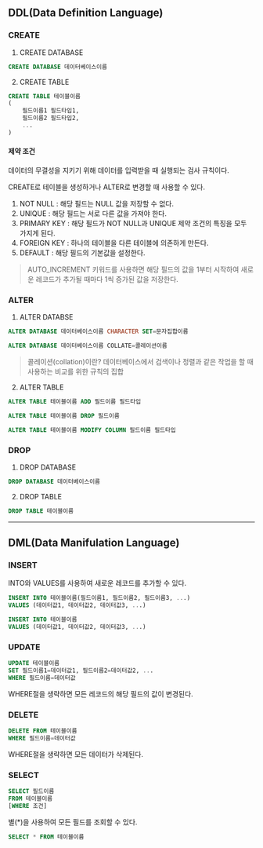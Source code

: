 ## DDL(Data Definition Language)
### CREATE
1. CREATE DATABASE
```sql
CREATE DATABASE 데이터베이스이름
```
2. CREATE TABLE
```sql
CREATE TABLE 테이블이름
(
    필드이름1 필드타입1,
    필드이름2 필드타입2,
    ...
)
```
#### 제약 조건
데이터의 무결성을 지키기 위해 데이터를 입력받을 때 실행되는 검사 규칙이다.

CREATE로 테이블을 생성하거나 ALTER로 변경할 때 사용할 수 있다.

1. NOT NULL : 해당 필드는 NULL 값을 저장할 수 없다.
2. UNIQUE : 해당 필드는 서로 다른 값을 가져야 한다.
3. PRIMARY KEY : 해당 필드가 NOT NULL과 UNIQUE 제약 조건의 특징을 모두 가지게 된다.
4. FOREIGN KEY : 하나의 테이블을 다른 테이블에 의존하게 만든다.
5. DEFAULT : 해당 필드의 기본값을 설정한다.

>AUTO_INCREMENT 키워드를 사용하면 해당 필드의 값을 1부터 시작하여 새로운 레코드가 추가될 때마다 1씩 증가된 값을 저장한다.

### ALTER
1. ALTER DATABSE
```sql
ALTER DATABASE 데이터베이스이름 CHARACTER SET=문자집합이름

ALTER DATABASE 데이터베이스이름 COLLATE=콜레이션이름
```
>콜레이션(collation)이란?
데이터베이스에서 검색이나 정렬과 같은 작업을 할 때 사용하는 비교를 위한 규칙의 집합

2. ALTER TABLE
```sql
ALTER TABLE 테이블이름 ADD 필드이름 필드타입

ALTER TABLE 테이블이름 DROP 필드이름

ALTER TABLE 테이블이름 MODIFY COLUMN 필드이름 필드타입
```

### DROP
1. DROP DATABASE
```sql
DROP DATABASE 데이터베이스이름
```
2. DROP TABLE
```sql
DROP TABLE 테이블이름
```

---
## DML(Data Manifulation Language)

### INSERT
INTO와 VALUES를 사용하여 새로운 레코드를 추가할 수 있다.
```sql
INSERT INTO 테이블이름(필드이름1, 필드이름2, 필드이름3, ...)
VALUES (데이터값1, 데이터값2, 데이터값3, ...)

INSERT INTO 테이블이름
VALUES (데이터값1, 데이터값2, 데이터값3, ...)
```

### UPDATE
```sql
UPDATE 테이블이름
SET 필드이름1=데이터값1, 필드이름2=데이터값2, ...
WHERE 필드이름=데이터값
```
WHERE절을 생략하면 모든 레코드의 해당 필드의 값이 변경된다.

### DELETE
```sql
DELETE FROM 테이블이름
WHERE 필드이름=데이터값
```
WHERE절을 생략하면 모든 데이터가 삭제된다.

### SELECT
```sql
SELECT 필드이름
FROM 테이블이름
[WHERE 조건]
```
별(*)을 사용하여 모든 필드를 조회할 수 있다.
```sql
SELECT * FROM 테이블이름
```
